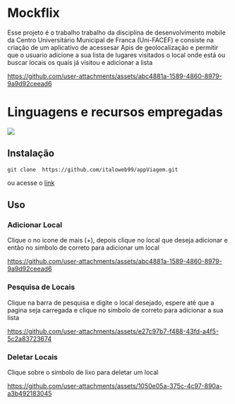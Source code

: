 # Mockflix


Esse projeto é o trabalho trabalho da disciplina de desenvolvimento mobile da Centro Universitário Municipal de Franca (Uni-FACEF) e consiste na criação de um aplicativo de acessesar Apis de geolocalização e permitir que o usuario adicione a sua lista de lugares visitados o local onde está ou buscar locais os quais já visitou e adicionar a lista

https://github.com/user-attachments/assets/abc4881a-1589-4860-8979-9a9d92ceead6

<p align="center">
  <h1>Linguagens e recursos empregadas</h1>
  <a href="https://skillicons.dev">
    <img src="https://skillicons.dev/icons?i=flutter,dart" />
  </a>
</p>

## Instalação
```
git clone  https://github.com/italoweb99/appViagem.git
```
ou acesse o [link]()

## Uso

### Adicionar Local

Clique o no icone de mais (+), depois clique no local que deseja adicionar e então no simbolo de correto para adicionar um local

https://github.com/user-attachments/assets/abc4881a-1589-4860-8979-9a9d92ceead6

### Pesquisa de Locais

Clique na barra de pesquisa e digite o local desejado, espere até que a pagina seja carregada e clique no simbolo de correto para adicionar a sua lista

https://github.com/user-attachments/assets/e27c97b7-f488-43fd-a4f5-5c2a83723674

### Deletar Locais

Clique sobre o simbolo de lixo para deletar um local


https://github.com/user-attachments/assets/1050e05a-375c-4c97-890a-a3b492183045


